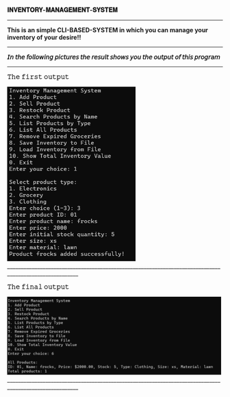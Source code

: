 **𝐈𝐍𝐕𝐄𝐍𝐓𝐎𝐑𝐘-𝐌𝐀𝐍𝐀𝐆𝐄𝐌𝐄𝐍𝐓-𝐒𝐘𝐒𝐓𝐄𝐌**
________________________________________________________________________________________________________
**This is an simple CLI-BASED-SYSTEM in which you can manage your inventory of your desire!!**
________________________________________________________________________________________________________
**𝘐𝘯 𝘵𝘩𝘦 𝘧𝘰𝘭𝘭𝘰𝘸𝘪𝘯𝘨 𝘱𝘪𝘤𝘵𝘶𝘳𝘦𝘴 𝘵𝘩𝘦 𝘳𝘦𝘴𝘶𝘭𝘵 𝘴𝘩𝘰𝘸𝘴 𝘺𝘰𝘶 𝘵𝘩𝘦 𝘰𝘶𝘵𝘱𝘶𝘵 𝘰𝘧 𝘵𝘩𝘪𝘴 𝘱𝘳𝘰𝘨𝘳𝘢𝘮**
________________________________________________________________________________________________________
**𝚃𝚑𝚎 𝚏𝚒𝚛𝚜𝚝 𝚘𝚞𝚝𝚙𝚞𝚝**

<img src="Screenshot 2025-05-13 050717.png" width="300" alt="App Screenshot">
________________________________________________________________________________________________________

**𝚃𝚑𝚎 𝚏𝚒𝚗𝚊𝚕 𝚘𝚞𝚝𝚙𝚞𝚝**

<img src="Screenshot 2025-05-13 050653.png" width="500" alt="App Screenshot">
________________________________________________________________________________________________________
